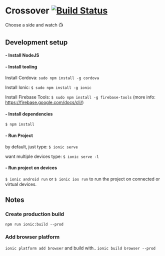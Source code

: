 # Crossover [![Build Status](https://travis-ci.org/mschilling/crossover-app.svg?branch=master)](https://travis-ci.org/mschilling/crossover-app)
Choose a side and watch 📺

## Development setup

#### - Install NodeJS

#### - Install tooling

Install Cordova:
`sudo npm install -g cordova`

Install Ionic:
`$ sudo npm install -g ionic`

Install Firebase Tools:
`$ sudo npm install -g firebase-tools`
(more info: https://firebase.google.com/docs/cli/)

#### - Install dependencies
`$ npm install`

#### - Run Project
by default, just type:
`$ ionic serve`

want multiple devices type:
`$ ionic serve -l`

#### - Run project on devices
`$ ionic android run` or `$ ionic ios run`  to run the project on connected or virtual devices.

## Notes

### Create production build
`npm run ionic:build --prod`

### Add browser platform
`ionic platform add browser`
and build with..
`ionic build browser --prod`

